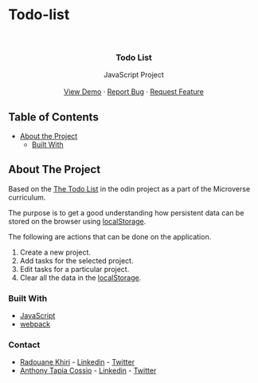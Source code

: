 # Todo-list

<br>
<p align="center">
  <h3 align="center">Todo List</h3>

  <p align="center">
    JavaScript Project
    <br>
    <br>
    <a href="https://rawcdn.githack.com/Redvanisation/Todo-list/63e1f3d8d7af628a192613be77d1ed09b7ca697c/dist/index.html" target="_blank">View Demo</a>
    ·
    <a href="https://github.com/Redvanisation/Todo-list/issues">Report Bug</a>
    ·
    <a href="https://github.com/Redvanisation/Todo-list/issues">Request Feature</a>
  </p>
</p>


<!-- TABLE OF CONTENTS -->
## Table of Contents

* [About the Project](#about-the-project)
  * [Built With](#built-with)


<!-- ABOUT THE PROJECT -->
## About The Project

Based on the [The Todo List](https://www.theodinproject.com/courses/javascript/lessons/todo-list) in the odin project as a part of the Microverse curriculum.

The purpose is to get a good understanding how persistent data can be stored on the browser using [localStorage](https://developer.mozilla.org/en-US/docs/Web/API/Window/localStorage).

The following are actions that can be done on the application.
  1. Create a new project.
  2. Add tasks for the selected project.
  3. Edit tasks for a particular project.
  4. Clear all the data in the [localStorage](https://developer.mozilla.org/en-US/docs/Web/API/Window/localStorage).


### Built With
* [JavaScript](https://www.javascript.com/)
* [webpack](https://webpack.js.org/)


### Contact

* [Radouane Khiri](https://github.com/Redvanisation) - [Linkedin](https://www.linkedin.com/in/redvan/) - [Twitter](https://twitter.com/redvanisation)
* [Anthony Tapia Cossio](https://github.com/AnthonyTC89) - [Linkedin](linkedin.com/in/anthony-tapia-cossio) - [Twitter](https://twitter.com/ptonypTC)
